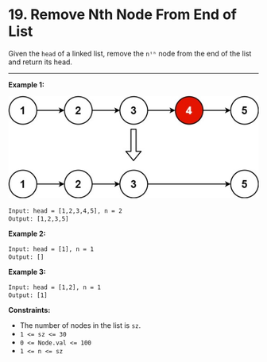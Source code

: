 # 19. Remove Nth Node From End of List

Given the `head` of a linked list, remove the `nᵗʰ` node from the end of the list and return its head.

 
---
**Example 1:**

![image](https://github.com/kevin-the-engi/leetcode-solutions/blob/master/solutions/remove-nth-node-from-end-of-list/examples/remove_ex1.jpeg)
```
Input: head = [1,2,3,4,5], n = 2
Output: [1,2,3,5]
```

**Example 2:**

```
Input: head = [1], n = 1
Output: []
```

**Example 3:**

```
Input: head = [1,2], n = 1
Output: [1]
```

**Constraints:**

* The number of nodes in the list is `sz`.
* `1 <= sz <= 30`
* `0 <= Node.val <= 100`
* `1 <= n <= sz`
